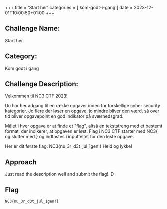 +++
title = 'Start her'
categories = ['kom-godt-i-gang']
date = 2023-12-01T10:00:50+01:00
+++

## Challenge Name:

Start her

## Category:

Kom godt i gang

## Challenge Description:

Velkommen til NC3 CTF 2023!

Du har her adgang til en række opgaver inden for forskellige cyber security kategorier. Jo flere der løser en opgave, jo mindre bliver den værd, så over tid bliver opgavepoint en god indikator på sværhedsgrad.

Målet i hver opgave er at finde et "flag", altså en tekststreng med et bestemt format, der indikerer, at opgaven er løst. Flag i NC3 CTF starter med NC3{ og slutter med } og indtastes i inputfeltet for den løste opgave.

Her er dit første flag: NC3{nu_3r_d3t_jul_1gen!} Held og lykke!

## Approach

Just read the description well and submit the flag! :D

## Flag

```text
NC3{nu_3r_d3t_jul_1gen!}
```
